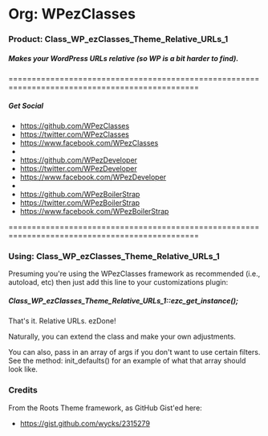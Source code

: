 # Org: WPezClasses
### Product: Class_WP_ezClasses_Theme_Relative_URLs_1

##### Makes your WordPress URLs relative (so WP is a bit harder to find).

===============================================================================================

##### Get Social

- https://github.com/WPezClasses
- https://twitter.com/WPezClasses
- https://www.facebook.com/WPezClasses
- 
- https://github.com/WPezDeveloper
- https://twitter.com/WPezDeveloper
- https://www.facebook.com/WPezDeveloper
- 
- https://github.com/WPezBoilerStrap
- https://twitter.com/WPezBoilerStrap
- https://www.facebook.com/WPezBoilerStrap

===============================================================================================

### Using: Class_WP_ezClasses_Theme_Relative_URLs_1

Presuming you're using the WPezClasses framework as recommended (i.e., autoload, etc) then just add this line to your customizations plugin:

##### Class_WP_ezClasses_Theme_Relative_URLs_1::ezc_get_instance();

That's it. Relative URLs. ezDone!

Naturally, you can extend the class and make your own adjustments.

You can also, pass in an array of args if you don't want to use certain filters. See the method: init_defaults() for an example of what that array should look like. 


### Credits

From the Roots Theme framework, as GitHub Gist'ed here:

- https://gist.github.com/wycks/2315279
